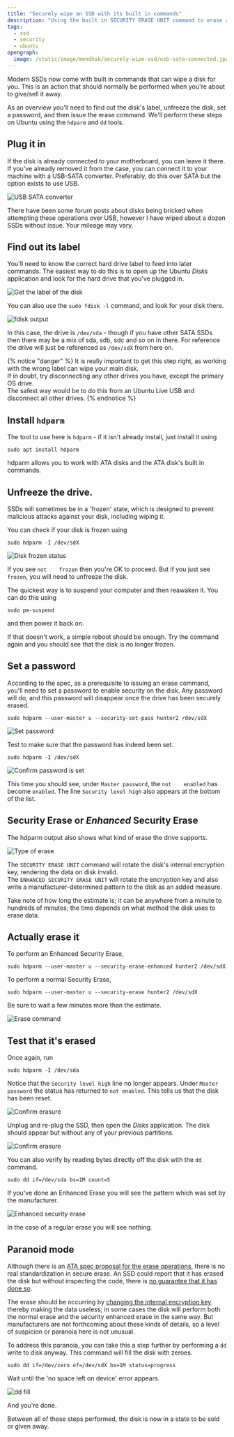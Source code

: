 ```yaml
---
title: "Securely wipe an SSD with its built in commands"
description: "Using the built in SECURITY ERASE UNIT command to erase an SSD, in Ubuntu"
tags: 
  - ssd
  - security
  - ubuntu
opengraph:
  image: /static/image/mendhak/securely-wipe-ssd/usb-sata-connected.jpg
---
```


Modern SSDs now come with built in commands that can wipe a disk for you.  This is an action that should normally be performed when you're about to give/sell it away.  

As an overview you'll need to find out the disk's label, unfreeze the disk, set a password, and then issue the erase command. We'll perform these steps on Ubuntu using the `hdparm` and `dd` tools.



## Plug it in

If the disk is already connected to your motherboard, you can leave it there.  If you've already removed it from the case, you can connect it to your machine with a USB-SATA converter.  Preferably, do this over SATA but the option exists to use USB.  

![USB SATA converter](/static/image/mendhak/securely-wipe-ssd/usb-sata-connected.jpg)

There have been some forum posts about disks being bricked when attempting these operations over USB, however I have wiped about a dozen SSDs without issue.  Your mileage may vary.


## Find out its label

You'll need to know the correct hard drive label to feed into later commands.  The easiest way to do this is to open up the Ubuntu _Disks_ application and look for the hard drive that you've plugged in. 

![Get the label of the disk](/static/image/mendhak/securely-wipe-ssd/wipe-ssd-00.png)

You can also use the `sudo fdisk -l` command, and look for your disk there. 

![`fdisk` output](/static/image/mendhak/securely-wipe-ssd/wipe-ssd-01.png)

In this case, the drive is `/dev/sda` - though if you have other SATA SSDs then there may be a mix of sda, sdb, sdc and so on in there.  For reference the drive will just be referenced as `/dev/sdX` from here on.

{% notice "danger" %}
It is really important to get this step right, as working with the wrong label can wipe your main disk.  
If in doubt, try disconnecting any other drives you have, except the primary OS drive.  
The safest way would be to do this from an Ubuntu Live USB and disconnect all other drives. 
{% endnotice %}

## Install `hdparm`

The tool to use here is `hdparm` - if it isn't already install, just install it using

    sudo apt install hdparm

hdparm allows you to work with ATA disks and the ATA disk's built in commands.


## Unfreeze the drive. 

SSDs will sometimes be in a 'frozen' state, which is designed to prevent malicious attacks against your disk, including wiping it.  

You can check if your disk is frozen using 

    sudo hdparm -I /dev/sdX

![Disk frozen status](/static/image/mendhak/securely-wipe-ssd/wipe-ssd-02.png)

If you see `not    frozen` then you're OK to proceed.  But if you just see `frozen`, you will need to unfreeze the disk. 

The quickest way is to suspend your computer and then reawaken it.  You can do this using

    sudo pm-suspend

and then power it back on.

If that doesn't work, a simple reboot should be enough.  Try the command again and you should see that the disk is no longer frozen. 



## Set a password

According to the spec, as a prerequisite to issuing an erase command, you'll need to set a password to enable security on the disk.  Any password will do, and this password will disappear once the drive has been securely erased.  

    sudo hdparm --user-master u --security-set-pass hunter2 /dev/sdX 

![Set password](/static/image/mendhak/securely-wipe-ssd/wipe-ssd-03.png)

Test to make sure that the password has indeed been set. 

    sudo hdparm -I /dev/sdX

![Confirm password is set](/static/image/mendhak/securely-wipe-ssd/wipe-ssd-04a.png)

This time you should see, under `Master password`, the `not    enabled` has become `enabled`.  The line `Security level high` also appears at the bottom of the list.  



## Security Erase or _Enhanced_ Security Erase

The hdparm output also shows what kind of erase the drive supports.  

![Type of erase](/static/image/mendhak/securely-wipe-ssd/wipe-ssd-04b.png)

The `SECURITY ERASE UNIT` command will rotate the disk's internal encryption key, rendering the data on disk invalid.  
The `ENHANCED SECURITY ERASE UNIT` will rotate the encryption key and also write a manufacturer-determined pattern to the disk as an added measure. 

Take note of how long the estimate is; it can be anywhere from a minute to hundreds of minutes; the time depends on what method the disk uses to erase data.

## Actually erase it

To perform an Enhanced Security Erase, 

    sudo hdparm --user-master u --security-erase-enhanced hunter2 /dev/sdX

To perform a normal Security Erase, 

    sudo hdparm --user-master u --security-erase hunter2 /dev/sdX 

Be sure to wait a few minutes more than the estimate.  

![Erase command](/static/image/mendhak/securely-wipe-ssd/wipe-ssd-05.png)


## Test that it's erased

Once again, run 

    sudo hdparm -I /dev/sda

Notice that the `Security level high` line no longer appears.  Under `Master password` the status has returned to `not enabled`. This tells us that the disk has been reset.

![Confirm erasure](/static/image/mendhak/securely-wipe-ssd/wipe-ssd-06.png)

Unplug and re-plug the SSD, then open the _Disks_ application. The disk should appear but without any of your previous partitions. 


![Confirm erasure](/static/image/mendhak/securely-wipe-ssd/wipe-ssd-07.png)

You can also verify by reading bytes directly off the disk with the `dd` command. 

    sudo dd if=/dev/sda bs=1M count=5

If you've done an Enhanced Erase you will see the pattern which was set by the manufacturer.  

![Enhanced security erase](/static/image/mendhak/securely-wipe-ssd/wipe-ssd-08.png)

In the case of a regular erase you will see nothing. 

## Paranoid mode

Although there is an [ATA spec proposal for the erase operations](http://web.archive.org/web/20160813235342/http://t13.org/Documents/UploadedDocuments/docs2004/e04147r0-TechProposalFreezeLockSecureErase.pdf), there is no real standardization in secure erase.  An SSD could report that it has erased the disk but without inspecting the code, there is [no guarantee that it has done so](https://security.stackexchange.com/a/41683).  

The erase should be occurring by [changing the internal encryption key](https://security.stackexchange.com/a/64480) thereby making the data useless; in some cases the disk will perform both the normal erase and the security enhanced erase in the same way.  But manufacturers are not forthcoming about these kinds of details, so a level of suspicion or paranoia here is not unusual.  

To address this paranoia, you can take this a step further by performing a `dd` write to disk anyway.  This command will fill the disk with zeroes. 

    sudo dd if=/dev/zero of=/dev/sdX bs=1M status=progress

Wait until the 'no space left on device' error appears.

![`dd` fill](/static/image/mendhak/securely-wipe-ssd/wipe-ssd-09.png)

And you're done.  

Between all of these steps performed, the disk is now in a state to be sold or given away.



